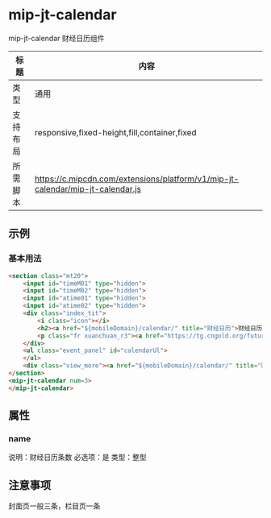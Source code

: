 # mip-jt-calendar

mip-jt-calendar 财经日历组件

标题|内容
----|----
类型|通用
支持布局|responsive,fixed-height,fill,container,fixed
所需脚本|https://c.mipcdn.com/extensions/platform/v1/mip-jt-calendar/mip-jt-calendar.js

## 示例

### 基本用法
```html
<section class="mt20">
	<input id="timeM01" type="hidden">
	<input id="timeM02" type="hidden">
	<input id="atime01" type="hidden">
	<input id="atime02" type="hidden">
	<div class="index_tit">
		<i class="icon"></i>
		<h2><a href="${mobileDomain}/calendar/" title="财经日历">财经日历</a></h2>
		<p class="fr xuanchuan_r3"><a href="https://tg.cngold.org/futures/m/hjqh.html" target="_blank"><img src="${resourceDomain}/mobile/home/images/xaunchuan_r_img3.png" /></a></p>
	</div>
	<ul class="event_panel" id="calendarUl">
	</ul>
	<div class="view_more"><a href="${mobileDomain}/calendar/" title="财经日历">更多经济指标<i class="icon"></i></a></div>
</section>
<mip-jt-calendar num=3>
</mip-jt-calendar>

```

## 属性

### name

说明：财经日历条数
必选项：是
类型：整型


## 注意事项
封面页一般三条，栏目页一条
